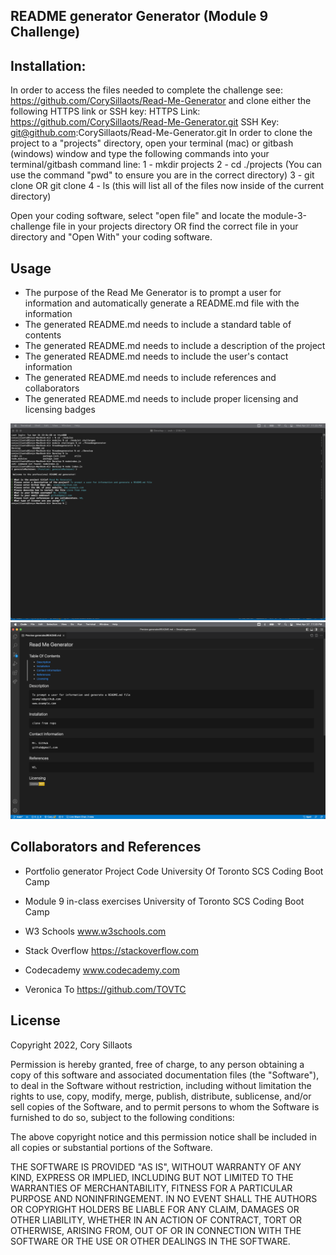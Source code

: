 ## README generator Generator (Module 9 Challenge)

## Installation:
In order to access the files needed to complete the challenge see: https://github.com/CorySillaots/Read-Me-Generator and clone either the following HTTPS link or SSH key:
HTTPS Link: https://github.com/CorySillaots/Read-Me-Generator.git
SSH Key: git@github.com:CorySillaots/Read-Me-Generator.git
In order to clone the project to a "projects" directory, open your terminal (mac) or gitbash (windows) window and type the following commands into your terminal/gitbash command line:
1 - mkdir projects
2 - cd ./projects (You can use the command "pwd" to ensure you are in the correct directory)
3 - git clone <HTTPS link> OR git clone <SSH Key>
4 - ls (this will list all of the files now inside of the current directory)

Open your coding software, select "open file" and locate the module-3-challenge file in your projects directory OR find the correct file in your directory and "Open With" your coding software.

## Usage
- The purpose of the Read Me Generator is to prompt a user for information and automatically generate a README.md file with the information
- The generated README.md needs to include a standard table of contents
- The generated README.md needs to include a description of the project
- The generated README.md needs to include the user's contact information
- The generated README.md needs to include references and collaborators
- The generated README.md needs to include proper licensing and licensing badges




![image](./Develop/utils/images/terminal.png)
![image](./Develop/utils/images/readme.png)


## Collaborators and References
- Portfolio generator Project Code
    University Of Toronto SCS Coding Boot Camp

- Module 9 in-class exercises
    University of Toronto SCS Coding Boot Camp

- W3 Schools
    www.w3schools.com

- Stack Overflow
    https://stackoverflow.com

- Codecademy
    www.codecademy.com

- Veronica To
    https://github.com/TOVTC

## License
Copyright 2022, Cory Sillaots

Permission is hereby granted, free of charge, to any person obtaining a copy of this software and associated documentation files (the "Software"), to deal in the Software without restriction, including without limitation the rights to use, copy, modify, merge, publish, distribute, sublicense, and/or sell copies of the Software, and to permit persons to whom the Software is furnished to do so, subject to the following conditions:

The above copyright notice and this permission notice shall be included in all copies or substantial portions of the Software.

THE SOFTWARE IS PROVIDED "AS IS", WITHOUT WARRANTY OF ANY KIND, EXPRESS OR IMPLIED, INCLUDING BUT NOT LIMITED TO THE WARRANTIES OF MERCHANTABILITY, FITNESS FOR A PARTICULAR PURPOSE AND NONINFRINGEMENT. IN NO EVENT SHALL THE AUTHORS OR COPYRIGHT HOLDERS BE LIABLE FOR ANY CLAIM, DAMAGES OR OTHER LIABILITY, WHETHER IN AN ACTION OF CONTRACT, TORT OR OTHERWISE, ARISING FROM, OUT OF OR IN CONNECTION WITH THE SOFTWARE OR THE USE OR OTHER DEALINGS IN THE SOFTWARE.

